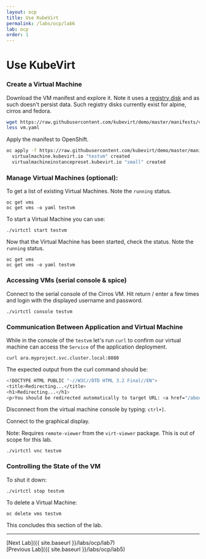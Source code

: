 ```yaml
---
layout: ocp
title: Use KubeVirt
permalink: /labs/ocp/lab6
lab: ocp
order: 1
---
```


# Use KubeVirt

### Create a Virtual Machine

Download the VM manifest and explore it. Note it uses a [registry disk](https://kubevirt.io/user-guide/#/workloads/virtual-machines/disks-and-volumes?id=registrydisk) and as such doesn't persist data. Such registry disks currently exist for alpine, cirros and fedora.

```bash
wget https://raw.githubusercontent.com/kubevirt/demo/master/manifests/vm.yaml
less vm.yaml
```

Apply the manifest to OpenShift.

```bash
oc apply -f https://raw.githubusercontent.com/kubevirt/demo/master/manifests/vm.yaml
  virtualmachine.kubevirt.io "testvm" created
  virtualmachineinstancepreset.kubevirt.io "small" created
```

### Manage Virtual Machines (optional):

To get a list of existing Virtual Machines. Note the `running` status.

```
oc get vms
oc get vms -o yaml testvm
```

To start a Virtual Machine you can use:

```
./virtctl start testvm
```

Now that the Virtual Machine has been started, check the status. Note the `running` status.

```
oc get vms
oc get vms -o yaml testvm
```

### Accessing VMs (serial console & spice)

Connect to the serial console of the Cirros VM. Hit return / enter a few times and login with the displayed username and password.

```
./virtctl console testvm
```

### Communication Between Application and Virtual Machine

While in the console of the `testvm` let's run `curl` to confirm our virtual machine
can access the `Service` of the application deployment.

```
curl ara.myproject.svc.cluster.local:8080
```

The expected output from the curl command should be:

```bash
<!DOCTYPE HTML PUBLIC "-//W3C//DTD HTML 3.2 Final//EN">
<title>Redirecting...</title>
<h1>Redirecting...</h1>
<p>You should be redirected automatically to target URL: <a href="/about/">/about/</a>.  If not click the link.
```

Disconnect from the virtual machine console by typing: `ctrl+]`.

Connect to the graphical display.

Note: Requires `remote-viewer` from the `virt-viewer` package. This is out of scope for this lab.

```
./virtctl vnc testvm
```

### Controlling the State of the VM

To shut it down:

```
./virtctl stop testvm
```

To delete a Virtual Machine:

```
oc delete vms testvm
```

This concludes this section of the lab.

---

[Next Lab]({{ site.baseurl }}/labs/ocp/lab7)\
[Previous Lab]({{ site.baseurl }}/labs/ocp/lab5)
